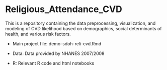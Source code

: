# Religious_Attendance_CVD

This is a repository containing the data preprocessing, visualization, and modeling of CVD likelihood based on demographics, social determinants of health, and various risk factors. 

- Main project file: demo-sdoh-reli-cvd.Rmd

- Data: Data provided by NHANES 2007/2008 
- R: Relevant R code and html notebooks
